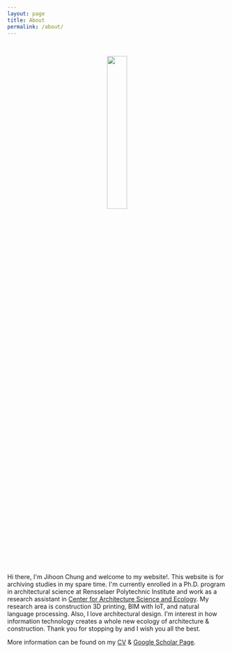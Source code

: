 ```yaml
---
layout: page
title: About
permalink: /about/
---
```

<br><center><img src="https://drive.google.com/uc?export=view&id=1cAk623mNTZX9KWrxj7kkWMYscxr4XCSm" width="30%"> </center><br>
Hi there, I'm Jihoon Chung and welcome to my website!. This website is for archiving studies in my spare time. I'm currently enrolled in a Ph.D. program in architectural science at Rensselaer Polytechnic Institute and work as a research assistant in [Center for Architecture Science and Ecology](https://www.case.rpi.edu/). My research area is construction 3D printing, BIM with IoT, and natural language processing. Also, I love architectural design. I'm interest in how information technology creates a whole new ecology of architecture & construction. Thank you for stopping by and I wish you all the best.

More information can be found on my [CV](https://archi-j.github.io/resume/) & [Google Scholar Page](https://scholar.google.com/citations?user=ExZUcKYAAAAJ&hl=en&authuser=2).

